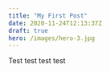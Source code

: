 ```yaml
---
title: "My First Post"
date: 2020-11-24T12:13:37Z
draft: true
hero: /images/hero-3.jpg
---
```


Test test test test
